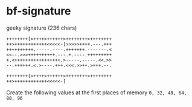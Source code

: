 # bf-signature
geeky signature (236 chars)

```
++++++++[>++++>++++++>++++++++>++++++++
++>++++++++++++<<<<<-]>>>>>++++.---.+++
++++++++++.-----.----.+++++++.-------.<
<<--.>>>++++++++++.---.+.----.+++++++++
+.<+++++++++++++++++.>-----.-----.<<.>>
--.++++++.<.>----.+++.<<<.>>++.>+++.--.
```


```
++++++++[>++++>++++++>++++++++>++++++++
++>++++++++++++<<<<<-]
 ````
 
Create the following values at the first places of memory ```0, 32, 48, 64, 80, 96```

